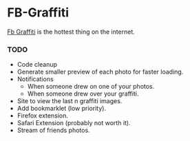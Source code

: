FB-Graffiti
==================
[Fb Graffiti](http://facebookgraffiti.com) is the hottest thing on the internet.


### TODO
* Code cleanup
* Generate smaller preview of each photo for faster loading.
* Notifications
	* When someone drew on one of your photos.
	* When someone drew over your graffiti.
* Site to view the last n graffiti images.
* Add bookmarklet (low priority).
* Firefox extension.
* Safari Extension (probably not worth it).
* Stream of friends photos.